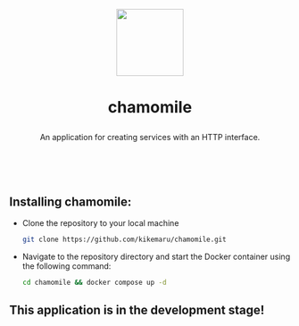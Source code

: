<p align="center"><img src="https://i.ibb.co/TqcPXZL/White-Chamomile-Transparent-PNG.png" width="120"></p>

# <p align="center">chamomile</p>
<p align="center">An application for creating services with an HTTP interface.</p><br><br><br>

## Installing chamomile:
- Clone the repository to your local machine

  ```bash
  git clone https://github.com/kikemaru/chamomile.git
  ```
- Navigate to the repository directory and start the Docker container using the following command:

   ```bash
  cd chamomile && docker compose up -d
   ```

## This application is in the development stage!
